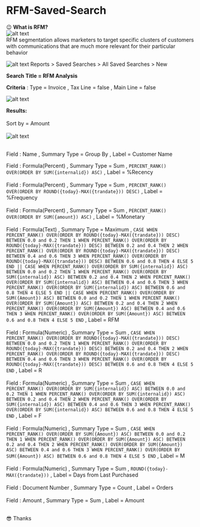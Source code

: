 # RFM-Saved-Search

😉 **What is RFM?** <br>
![alt text](https://img.shields.io/github/last-commit/myatviz/RFM-Saved-Search) <br>
RFM segmentation allows marketers to target specific clusters of customers with communications that are much more relevant for their particular behavior

![alt text](https://i.imgur.com/p6mmpcg.png)
Reports > Saved Searches > All Saved Searches > New


**Search Title = RFM Analysis** 

**Criteria** : Type = Invoice , Tax Line = false , Main Line = false

![alt text](https://i.imgur.com/FdMtYEc.png)

**Results:** <br><br>
Sort by = Amount <br><br>
![alt text](https://i.imgur.com/Nv1JuCC.png)
<br><br>

Field : Name , Summary Type = Group By , Label = Customer Name <br>

Field : Formula(Percent) , Summary Type = Sum , 
`PERCENT_RANK() OVER(ORDER BY SUM({internalid}) ASC)`
, Label = %Recency
<br><br>
Field : Formula(Percent) , Summary Type = Sum , 
`PERCENT_RANK() OVER(ORDER BY ROUND({today}-MAX({trandate})) DESC)`
, Label = %Frequency
<br><br>
Field : Formula(Percent) , Summary Type = Sum , 
`PERCENT_RANK() OVER(ORDER BY SUM({amount}) ASC)`
, Label = %Monetary
<br><br>
Field : Formula(Text) , Summary Type = Maximum , 
`CASE WHEN PERCENT_RANK() OVER(ORDER BY ROUND({today}-MAX({trandate})) DESC) BETWEEN 0.0 and 0.2 THEN 1 WHEN PERCENT_RANK() OVER(ORDER BY ROUND({today}-MAX({trandate})) DESC) BETWEEN 0.2 and 0.4 THEN 2 WHEN PERCENT_RANK() OVER(ORDER BY ROUND({today}-MAX({trandate})) DESC)  BETWEEN 0.4 and 0.6 THEN 3 WHEN PERCENT_RANK() OVER(ORDER BY ROUND({today}-MAX({trandate})) DESC) BETWEEN 0.6 and 0.8 THEN 4 ELSE 5 END || CASE WHEN PERCENT_RANK() OVER(ORDER BY SUM({internalid}) ASC) BETWEEN 0.0 and 0.2 THEN 1 WHEN PERCENT_RANK() OVER(ORDER BY SUM({internalid}) ASC) BETWEEN 0.2 and 0.4 THEN 2 WHEN PERCENT_RANK() OVER(ORDER BY SUM({internalid}) ASC) BETWEEN 0.4 and 0.6 THEN 3 WHEN PERCENT_RANK() OVER(ORDER BY SUM({internalid}) ASC) BETWEEN 0.6 and 0.8 THEN 4 ELSE 5 END || CASE WHEN PERCENT_RANK() OVER(ORDER BY SUM({Amount}) ASC) BETWEEN 0.0 and 0.2 THEN 1 WHEN PERCENT_RANK() OVER(ORDER BY SUM({Amount}) ASC) BETWEEN 0.2 and 0.4 THEN 2 WHEN PERCENT_RANK() OVER(ORDER BY SUM({Amount}) ASC) BETWEEN 0.4 and 0.6 THEN 3 WHEN PERCENT_RANK() OVER(ORDER BY SUM({Amount}) ASC) BETWEEN 0.6 and 0.8 THEN 4 ELSE 5 END`
, Label = RFM
<br><br>
Field : Formula(Numeric) , Summary Type = Sum , 
`CASE WHEN PERCENT_RANK() OVER(ORDER BY ROUND({today}-MAX({trandate})) DESC) BETWEEN 0.0 and 0.2 THEN 1 WHEN PERCENT_RANK() OVER(ORDER BY ROUND({today}-MAX({trandate})) DESC) BETWEEN 0.2 and 0.4 THEN 2 WHEN PERCENT_RANK() OVER(ORDER BY ROUND({today}-MAX({trandate})) DESC)  BETWEEN 0.4 and 0.6 THEN 3 WHEN PERCENT_RANK() OVER(ORDER BY ROUND({today}-MAX({trandate})) DESC) BETWEEN 0.6 and 0.8 THEN 4 ELSE 5 END`
, Label = R
<br><br>
Field : Formula(Numeric) , Summary Type = Sum , 
`CASE WHEN PERCENT_RANK() OVER(ORDER BY SUM({internalid}) ASC) BETWEEN 0.0 and 0.2 THEN 1 WHEN PERCENT_RANK() OVER(ORDER BY SUM({internalid}) ASC) BETWEEN 0.2 and 0.4 THEN 2 WHEN PERCENT_RANK() OVER(ORDER BY SUM({internalid}) ASC) BETWEEN 0.4 and 0.6 THEN 3 WHEN PERCENT_RANK() OVER(ORDER BY SUM({internalid}) ASC) BETWEEN 0.6 and 0.8 THEN 4 ELSE 5 END`
, Label = F
<br><br>
Field : Formula(Numeric) , Summary Type = Sum , 
`CASE WHEN PERCENT_RANK() OVER(ORDER BY SUM({Amount}) ASC) BETWEEN 0.0 and 0.2 THEN 1 WHEN PERCENT_RANK() OVER(ORDER BY SUM({Amount}) ASC) BETWEEN 0.2 and 0.4 THEN 2 WHEN PERCENT_RANK() OVER(ORDER BY SUM({Amount}) ASC) BETWEEN 0.4 and 0.6 THEN 3 WHEN PERCENT_RANK() OVER(ORDER BY SUM({Amount}) ASC) BETWEEN 0.6 and 0.8 THEN 4 ELSE 5 END`
, Label = M
<br><br>
Field : Formula(Numeric) , Summary Type = Sum , 
`ROUND({today}-MAX({trandate}))`
, Label = Days from Last Purchased
<br><br>
Field : Document Number , Summary Type = Count , Label = Orders
<br><br>
Field : Amount , Summary Type = Sum , Label = Amount
<br><br>

😎 Thanks
